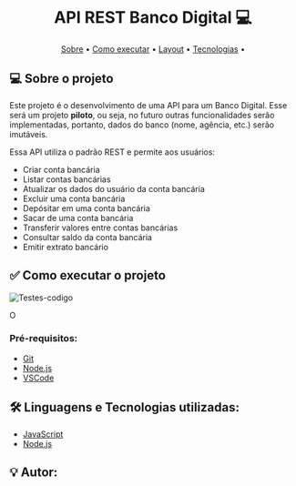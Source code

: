 <h1 align="center"> 
	API REST Banco Digital 💻
</h1>

<p align="center">
 <a href="#-sobre-o-projeto">Sobre</a> •
 <a href="#-como-executar-o-projeto">Como executar</a> • 
  <a href="#-pre-requisitos">Layout</a> • 
 <a href="#-linguagem-e-tecnologias">Tecnologias</a> • 
</p>

## 💻 Sobre o projeto

Este projeto é o desenvolvimento de uma API para um Banco Digital. Esse será um projeto **piloto**, ou seja, no futuro outras funcionalidades serão implementadas, portanto, dados do banco (nome, agência, etc.) serão imutáveis. 

Essa API utiliza o padrão REST e permite aos usuários:

-   Criar conta bancária
-   Listar contas bancárias
-   Atualizar os dados do usuário da conta bancária
-   Excluir uma conta bancária
-   Depósitar em uma conta bancária
-   Sacar de uma conta bancária
-   Transferir valores entre contas bancárias
-   Consultar saldo da conta bancária
-   Emitir extrato bancário

## ✅​ Como executar o projeto

  <img alt="Testes-codigo" src="![Captura de tela 2023-10-01 150959](https://github.com/KarolayneADP/API-Banco-Digital/assets/141368283/4e75e05a-ee95-441f-b5c9-b78847d0c9c5)
">

O 

### Pré-requisitos:

- [Git](https://git-scm.com)
- [Node.js](https://nodejs.org/en/)
- [VSCode](https://code.visualstudio.com/)

## 🛠 Linguagens e Tecnologias utilizadas:

- [JavaScript](https://developer.mozilla.org/pt-BR/docs/Web/JavaScript)
- [Node.js](https://nodejs.org/en/)

## 💡 Autor:


